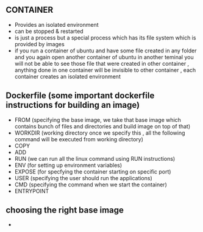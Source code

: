 ## CONTAINER 
- Provides an isolated environment
- can be stopped & restarted
- is just a process but a special process which has its file system which is provided by images
- if you run a container of ubuntu and have some file created in any folder and you again open another container of ubuntu in another teminal you will not be able to see those file that were created in other container , anything done in one container will be invisible to other container , each container creates an isolated environment

## Dockerfile (some important dockerfile instructions for building an image)
- FROM (specifying the base image, we take that base image which contains bunch of files and directories and build image on top of that)
- WORKDIR (working directory once we specify this , all the following command will be executed from working directory)
- COPY
- ADD
- RUN (we can run all the linux command using RUN instructions)
- ENV (for setting up environment variables)
- EXPOSE (for specfying the container starting on specific port)
- USER (specifying the user should run the applications)
- CMD (specifying the command when we start the container)
- ENTRYPOINT


## choosing the right base image
- 
